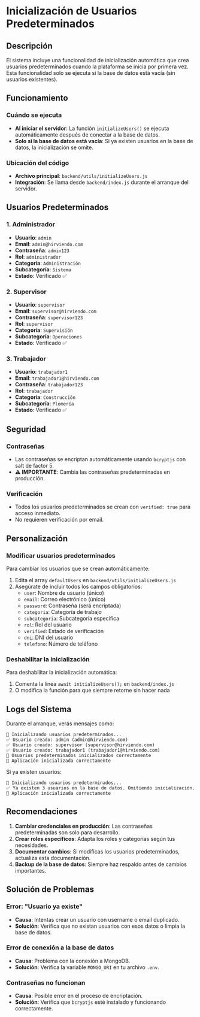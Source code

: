 # Inicialización de Usuarios Predeterminados

## Descripción

El sistema incluye una funcionalidad de inicialización automática que crea usuarios predeterminados cuando la plataforma se inicia por primera vez. Esta funcionalidad solo se ejecuta si la base de datos está vacía (sin usuarios existentes).

## Funcionamiento

### Cuándo se ejecuta
- **Al iniciar el servidor**: La función `initializeUsers()` se ejecuta automáticamente después de conectar a la base de datos.
- **Solo si la base de datos está vacía**: Si ya existen usuarios en la base de datos, la inicialización se omite.

### Ubicación del código
- **Archivo principal**: `backend/utils/initializeUsers.js`
- **Integración**: Se llama desde `backend/index.js` durante el arranque del servidor.

## Usuarios Predeterminados

### 1. Administrador
- **Usuario**: `admin`
- **Email**: `admin@hirviendo.com`
- **Contraseña**: `admin123`
- **Rol**: `administrador`
- **Categoría**: `Administración`
- **Subcategoría**: `Sistema`
- **Estado**: Verificado ✅

### 2. Supervisor
- **Usuario**: `supervisor`
- **Email**: `supervisor@hirviendo.com`
- **Contraseña**: `supervisor123`
- **Rol**: `supervisor`
- **Categoría**: `Supervisión`
- **Subcategoría**: `Operaciones`
- **Estado**: Verificado ✅

### 3. Trabajador
- **Usuario**: `trabajador1`
- **Email**: `trabajador1@hirviendo.com`
- **Contraseña**: `trabajador123`
- **Rol**: `trabajador`
- **Categoría**: `Construcción`
- **Subcategoría**: `Plomería`
- **Estado**: Verificado ✅

## Seguridad

### Contraseñas
- Las contraseñas se encriptan automáticamente usando `bcryptjs` con salt de factor 5.
- **⚠️ IMPORTANTE**: Cambia las contraseñas predeterminadas en producción.

### Verificación
- Todos los usuarios predeterminados se crean con `verified: true` para acceso inmediato.
- No requieren verificación por email.

## Personalización

### Modificar usuarios predeterminados
Para cambiar los usuarios que se crean automáticamente:

1. Edita el array `defaultUsers` en `backend/utils/initializeUsers.js`
2. Asegúrate de incluir todos los campos obligatorios:
   - `user`: Nombre de usuario (único)
   - `email`: Correo electrónico (único)
   - `password`: Contraseña (será encriptada)
   - `categoria`: Categoría de trabajo
   - `subcategoria`: Subcategoría específica
   - `rol`: Rol del usuario
   - `verified`: Estado de verificación
   - `dni`: DNI del usuario
   - `telefono`: Número de teléfono

### Deshabilitar la inicialización
Para deshabilitar la inicialización automática:

1. Comenta la línea `await initializeUsers();` en `backend/index.js`
2. O modifica la función para que siempre retorne sin hacer nada

## Logs del Sistema

Durante el arranque, verás mensajes como:
```
🔄 Inicializando usuarios predeterminados...
✅ Usuario creado: admin (admin@hirviendo.com)
✅ Usuario creado: supervisor (supervisor@hirviendo.com)
✅ Usuario creado: trabajador1 (trabajador1@hirviendo.com)
🎉 Usuarios predeterminados inicializados correctamente
🚀 Aplicación inicializada correctamente
```

Si ya existen usuarios:
```
🔄 Inicializando usuarios predeterminados...
✅ Ya existen 3 usuarios en la base de datos. Omitiendo inicialización.
🚀 Aplicación inicializada correctamente
```

## Recomendaciones

1. **Cambiar credenciales en producción**: Las contraseñas predeterminadas son solo para desarrollo.
2. **Crear roles específicos**: Adapta los roles y categorías según tus necesidades.
3. **Documentar cambios**: Si modificas los usuarios predeterminados, actualiza esta documentación.
4. **Backup de la base de datos**: Siempre haz respaldo antes de cambios importantes.

## Solución de Problemas

### Error: "Usuario ya existe"
- **Causa**: Intentas crear un usuario con username o email duplicado.
- **Solución**: Verifica que no existan usuarios con esos datos o limpia la base de datos.

### Error de conexión a la base de datos
- **Causa**: Problema con la conexión a MongoDB.
- **Solución**: Verifica la variable `MONGO_URI` en tu archivo `.env`.

### Contraseñas no funcionan
- **Causa**: Posible error en el proceso de encriptación.
- **Solución**: Verifica que `bcryptjs` esté instalado y funcionando correctamente.